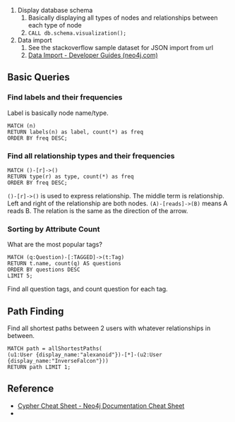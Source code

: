 1. Display database schema
	1. Basically displaying all types of nodes and relationships between each type of node
	2. `CALL db.schema.visualization();`
2. Data import
	1. See the stackoverflow sample dataset for JSON import from url
	2. [Data Import - Developer Guides (neo4j.com)](https://neo4j.com/developer/data-import/)

## Basic Queries

### Find labels and their frequencies
Label is basically node name/type.
```
MATCH (n)
RETURN labels(n) as label, count(*) as freq
ORDER BY freq DESC;
```


### Find all relationship types and their frequencies
```
MATCH ()-[r]->()
RETURN type(r) as type, count(*) as freq
ORDER BY freq DESC;
```

`()-[r]->()` is used to express relationship. The middle term is relationship. 
Left and right of the relationship are both nodes. 
`(A)-[reads]->(B)` means A reads B. The relation is the same as the direction of the arrow.

### Sorting by Attribute Count
What are the most popular tags?
```
MATCH (q:Question)-[:TAGGED]->(t:Tag)
RETURN t.name, count(q) AS questions
ORDER BY questions DESC
LIMIT 5;
```
Find all question tags, and count question for each tag.

## Path Finding
Find all shortest paths between 2 users with whatever relationships in between.

```
MATCH path = allShortestPaths(
(u1:User {display_name:"alexanoid"})-[*]-(u2:User {display_name:"InverseFalcon"}))
RETURN path LIMIT 1;
```


## Reference
- [Cypher Cheat Sheet - Neo4j Documentation Cheat Sheet](https://neo4j.com/docs/cypher-cheat-sheet/current/)
- 

